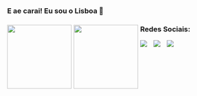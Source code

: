 ### E ae carai! Eu sou o Lisboa 👋

<!--
**lisboadas/lisboadas** is a ✨ _special_ ✨ repository because its `README.md` (this file) appears on your GitHub profile.

Here are some ideas to get you started:

- 🔭 I’m currently working on ...
- 🌱 I’m currently learning ...
- 👯 I’m looking to collaborate on ...
- 🤔 I’m looking for help with ...
- 💬 Ask me about ...
- 📫 How to reach me: ...
- 😄 Pronouns: ...
- ⚡ Fun fact: ...
-->
<a href="https://lisboadas.dev/">
  <div>
    <img style="float: left; margin-right: 5px; height: 150px;" src="https://github-readme-stats.vercel.app/api?username=lisboadas&show_icons=true&theme=synthwave&count_private=true&hide_border=true&include_all_commits=true" />
    <img style="float: left; margin-right: 5px; height: 150px;" src="https://github-readme-stats.vercel.app/api/wakatime?username=Lisboadas&theme=synthwave&hide_border=true&compact=true&show_icons=true&range=last_7_days"
  </div>
</a>

### Redes Sociais:
  
<div>
  <a href="https://discord.gg/Hr8xZ6D" target="_blank"><img style="float: left; margin-right: 15px;" src="https://lisboadas.dev/images/github/discord%20social%20github.png" /></a>
  <a href="https://instagram.com/lisboadas" target="_blank"><img style="float: left; margin-right: 15px;" src="https://lisboadas.dev/images/github/instagram%20social%20github.png" /></a>
  <a href="https://lisboadas.art/" target="_blank"><img style="float: left; margin-right: 15px;" src="https://lisboadas.dev/images/github/portfolio%20social%20github.png" /></a>
</div>

